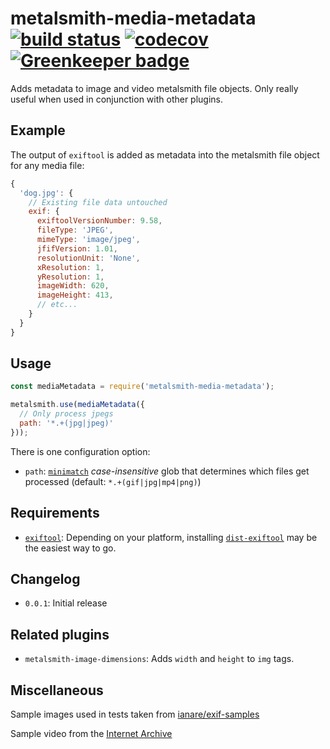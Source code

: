 # metalsmith-media-metadata [![build status](https://travis-ci.org/fortes/metalsmith-media-metadata.svg?branch=master)](https://travis-ci.org/fortes/metalsmith-media-metadata) [![codecov](https://codecov.io/gh/fortes/metalsmith-media-metadata/branch/master/graph/badge.svg)](https://codecov.io/gh/fortes/metalsmith-media-metadata) [![Greenkeeper badge](https://badges.greenkeeper.io/fortes/metalsmith-media-metadata.svg)](https://greenkeeper.io/)

Adds metadata to image and video metalsmith file objects. Only really useful when used in conjunction with other plugins.

## Example

The output of `exiftool` is added as metadata into the metalsmith file object for any media file:

```js
{
  'dog.jpg': {
    // Existing file data untouched
    exif: {
      exiftoolVersionNumber: 9.58,
      fileType: 'JPEG',
      mimeType: 'image/jpeg',
      jfifVersion: 1.01,
      resolutionUnit: 'None',
      xResolution: 1,
      yResolution: 1,
      imageWidth: 620,
      imageHeight: 413,
      // etc...
    }
  }
}
```

## Usage

```js
const mediaMetadata = require('metalsmith-media-metadata');

metalsmith.use(mediaMetadata({
  // Only process jpegs
  path: '*.+(jpg|jpeg)'
}));
```

There is one configuration option:

* `path`: [`minimatch`](https://github.com/isaacs/minimatch) *case-insensitive* glob that determines which files get processed (default: `*.+(gif|jpg|mp4|png)`)

## Requirements

* [`exiftool`](https://www.sno.phy.queensu.ca/~phil/exiftool/): Depending on your platform, installing [`dist-exiftool`](https://www.npmjs.com/package/dist-exiftool) may be the easiest way to go.

## Changelog

* `0.0.1`: Initial release

## Related plugins

* `metalsmith-image-dimensions`: Adds `width` and `height` to `img` tags.

## Miscellaneous

Sample images used in tests taken from [ianare/exif-samples](https://github.com/ianare/exif-samples)

Sample video from the [Internet Archive](https://archive.org/details/test-mpeg)
